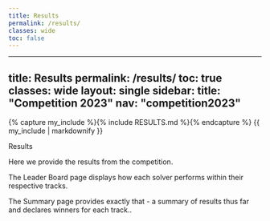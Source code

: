 ```yaml
---
title: Results
permalink: /results/
classes: wide
toc: false
---
```

---
title: Results
permalink: /results/
toc: true
classes: wide
layout: single
sidebar:
    title: "Competition 2023"
    nav: "competition2023"
---

{% capture my_include %}{% include RESULTS.md %}{% endcapture %}
{{ my_include | markdownify }}



Results


Here we provide the results from the competition.

The Leader Board page displays how each solver performs within their respective tracks.

The Summary page provides exactly that - a summary of results thus far and declares winners for each track..
